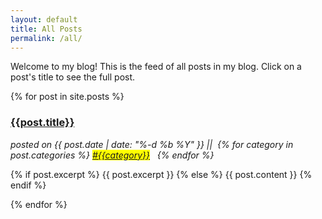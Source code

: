 ```yaml
---
layout: default
title: All Posts
permalink: /all/
---
```



Welcome to my blog! This is the feed of <span class="wavy_underline">all posts in my blog.</span> Click on a post's title to see the full post.


{% for post in site.posts %}
  <div id="post-short">
    <a href="{{site.url}}{{site.baseurl}}{{post.url}}">
      <h3>{{post.title}}</h3>
    </a>
    <i>posted on {{ post.date | date: "%-d %b %Y" }} ||&nbsp;
      {% for category in post.categories %}
        <mark><a href="{{site.url}}{{site.baseurl}}/categories/{{category}}/">#{{category}}</a></mark>
          &nbsp;
      {% endfor %}</i>
    <p>
      {% if post.excerpt %}
        {{ post.excerpt }}
      {% else %}
        {{ post.content }}
      {% endif %}
    </p>
  </div>
{% endfor %}


<!--- alternatively this for only rendering stuf? doesn't work tho 
{% for cat in site.data.frontpgCategories %}
  {% for post in site.categories[cat.name] %}
    <div id="post-short">
      <a href="{{site.url}}{{site.baseurl}}{{post.url}}">
        <h3>{{post.title}}</h3>
      </a>
      <i>posted on {{ post.date | date: "%-d %b %Y" }}</i>
      <p>
        {% if post.excerpt %}
          {{ post.excerpt }}
        {% else %}
          {{ post.content }}
        {% endif %}
      </p>
    </div>
  {% endfor %}
{% endfor %}--->
